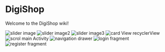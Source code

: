 # DigiShop

Welcome to the DigiShop wiki!

![slider image](https://github.com/mahdisayeri/DigiShop/blob/master/NScreenshot_20190413-090715_DigiShop.jpg)     ![slider image2](https://github.com/mahdisayeri/DigiShop/blob/master/NScreenshot_20190413-090719_DigiShop.jpg)  ![slider image3](https://github.com/mahdisayeri/DigiShop/blob/master/NScreenshot_20190413-090728_DigiShop.jpg)   ![card View recyclerView](https://github.com/mahdisayeri/DigiShop/blob/master/NScreenshot_20190413-090740_DigiShop.jpg)  ![scrol main Activity](https://github.com/mahdisayeri/DigiShop/blob/master/NScreenshot_20190413-090746_DigiShop.jpg)  ![navigation drawer](https://github.com/mahdisayeri/DigiShop/blob/master/N2Screenshot_20190413-090751_DigiShop.jpg)  ![login fragment](https://github.com/mahdisayeri/DigiShop/blob/master/N2Screenshot_20190413-090755_DigiShop.jpg)  ![register fragment](https://github.com/mahdisayeri/DigiShop/blob/master/N2Screenshot_20190413-090800_DigiShop.jpg)
